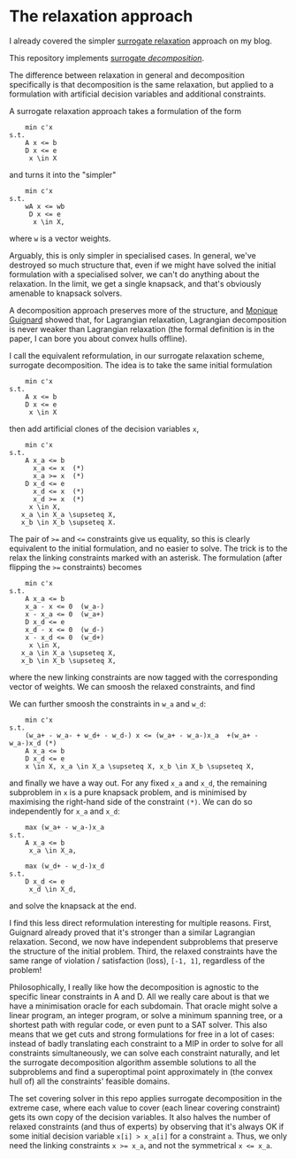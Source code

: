 The relaxation approach
=======================

I already covered the simpler [surrogate relaxation](https://pvk.ca/Blog/2019/04/23/fractional-set-covering-with-experts/)
approach on my blog.

This repository implements [surrogate *decomposition*](https://www.authorea.com/users/2541/articles/324048-no-regret-surrogate-decomposition?access_token=7PRDD1XaWLjc8wglr1_PLg).

The difference between relaxation in general and decomposition
specifically is that decomposition is the same relaxation, but applied
to a formulation with artificial decision variables and additional
constraints.

A surrogate relaxation approach takes a formulation of the form

        min c'x
    s.t.
        A x <= b
        D x <= e
         x \in X

and turns it into the "simpler"

        min c'x
    s.t.
        wA x <= wb
         D x <= e
          x \in X,

where `w` is a vector weights.

Arguably, this is only simpler in specialised cases.  In general,
we've destroyed so much structure that, even if we might have solved
the initial formulation with a specialised solver, we can't do
anything about the relaxation.  In the limit, we get a single
knapsack, and that's obviously amenable to knapsack solvers.

A decomposition approach preserves more of the structure, and [Monique
Guignard](https://link.springer.com/article/10.1007/BF02592954) showed
that, for Lagrangian relaxation, Lagrangian decomposition is never
weaker than Lagrangian relaxation (the formal definition is in the
paper, I can bore you about convex hulls offline).

I call the equivalent reformulation, in our surrogate relaxation
scheme, surrogate decomposition.  The idea is to take the same initial
formulation

        min c'x
    s.t.
        A x <= b
        D x <= e
         x \in X

then add artificial clones of the decision variables `x`,

        min c'x
    s.t.
        A x_a <= b
          x_a <= x  (*)
          x_a >= x  (*)
        D x_d <= e
          x_d <= x  (*)
          x_d >= x  (*)
         x \in X,
       x_a \in X_a \supseteq X,
       x_b \in X_b \supseteq X.

The pair of `>=` and `<=` constraints give us equality, so this is
clearly equivalent to the initial formulation, and no easier to solve.
The trick is to the relax the linking constraints marked with an
asterisk.  The formulation (after flipping the `>=` constraints)
becomes

        min c'x
    s.t.
        A x_a <= b
        x_a - x <= 0  (w_a-)
        x - x_a <= 0  (w_a+)
        D x_d <= e
        x_d - x <= 0  (w_d-)
        x - x_d <= 0  (w_d+)
         x \in X,
       x_a \in X_a \supseteq X,
       x_b \in X_b \supseteq X,

where the new linking constraints are now tagged with the
corresponding vector of weights.  We can smoosh the relaxed
constraints, and find

We can further smoosh the constraints in `w_a` and `w_d`:


        min c'x
    s.t.
        (w_a+ - w_a- + w_d+ - w_d-) x <= (w_a+ - w_a-)x_a  +(w_a+ - w_a-)x_d (*)
        A x_a <= b
        D x_d <= e
        x \in X, x_a \in X_a \supseteq X, x_b \in X_b \supseteq X,

and finally we have a way out.  For any fixed `x_a` and `x_d`, the
remaining subproblem in `x` is a pure knapsack problem, and is
minimised by maximising the right-hand side of the constraint `(*)`.
We can do so independently for `x_a` and `x_d`:

        max (w_a+ - w_a-)x_a
    s.t.
        A x_a <= b
         x_a \in X_a,

        max (w_d+ - w_d-)x_d
    s.t.
        D x_d <= e
         x_d \in X_d,

and solve the knapsack at the end.

I find this less direct reformulation interesting for multiple
reasons.  First, Guignard already proved that it's stronger than a
similar Lagrangian relaxation.  Second, we now have independent
subproblems that preserve the structure of the initial problem.
Third, the relaxed constraints have the same range of violation /
satisfaction (loss), `[-1, 1]`, regardless of the problem!

Philosophically, I really like how the decomposition is agnostic to
the specific linear constraints in A and D.  All we really care about
is that we have a minimisation oracle for each subdomain.  That oracle
might solve a linear program, an integer program, or solve a minimum
spanning tree, or a shortest path with regular code, or even punt to a
SAT solver.  This also means that we get cuts and strong formulations
for free in a lot of cases: instead of badly translating each
constraint to a MIP in order to solve for all constraints
simultaneously, we can solve each constraint naturally, and let the
surrogate decomposition algorithm assemble solutions to all the
subproblems and find a superoptimal point approximately in (the convex
hull of) all the constraints' feasible domains.

The set covering solver in this repo applies surrogate decomposition
in the extreme case, where each value to cover (each linear covering
constraint) gets its own copy of the decision variables.  It also
halves the number of relaxed constraints (and thus of experts) by
observing that it's always OK if some initial decision variable 
`x[i] > x_a[i]` for a constraint `a`.  Thus, we only need the linking
constraints `x >= x_a`, and not the symmetrical `x <= x_a`.
